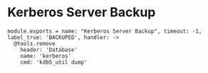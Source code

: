 
# Kerberos Server Backup

    module.exports = name: "Kerberos Server Backup", timeout: -1, label_true: 'BACKUPED', handler: ->
      @tools.remove
        header: 'Database'
        name: 'kerberos'
        cmd: 'kdb5_util dump'
